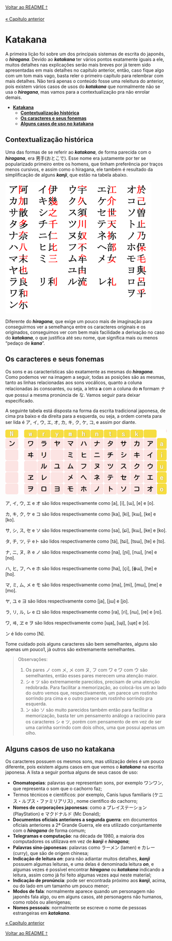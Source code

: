 [Voltar ao README 🡑](../README.md)

[« Capítulo anterior](../README.md)

# **Katakana**
A primeira lição foi sobre um dos principais sistemas de escrita do japonês, o ***hiragana***.
Devido ao ***katakana*** ter vários pontos exatamente iguais a ele, muitos detalhes nas explicações serão mais breves por já terem sido apresentadas em mais detalhes no capítulo anterior, então, caso fique algo com um tom mais vago, basta reler o primeiro capítulo para relembrar com mais detalhes.
Não terá apenas o conteúdo fosse uma releitura do anterior, pois existem vários casos de usos do ***katakana*** que normalmente não se usa o ***hiragana***, mas vamos para a contextualização pra não enrolar demais.

- [**Katakana**](#katakana)
	- [**Contextualização histórica**](#contextualização-histórica)
	- [**Os caracteres e seus fonemas**](#os-caracteres-e-seus-fonemas)
	- [**Alguns casos de uso no katakana**](#alguns-casos-de-uso-no-katakana)

## **Contextualização histórica**
Uma das formas de se referir ao ***katakana***, de forma parecida com o ***hiragana***, era 男手(おとこで).
Esse nome era justamente por ter se popularizado primeiro entre os homens, que tinham preferência por traços menos cursivos, e assim como o hiragana, ele também é resultado da simplificação de alguns ***kanji***, que estão na tabela abaixo.

![](images/02/katakana_origin.png)

Diferente do ***hiragana***, que exige um pouco mais de imaginação para conseguirmos ver a semelhança entre os caracteres originais e os originados, conseguimos ver com bem mais facilidade a derivação no caso do ***katakana***, o que justifica até seu nome, que significa mais ou menos “pedaço de ***kana***”.

## **Os caracteres e seus fonemas**
Os sons e as características são exatamente as mesmas do ***hiragana***.
Como podemos ver na imagem a seguir, todas as posições são as mesmas, tanto as linhas relacionadas aos sons vocálicos, quanto a coluna relacionadas às consoantes, ou seja, a letra **a** com a coluna do **n** formam ナ que possui a mesma pronúncia de な.
Vamos seguir para deixar especificado.

A seguinte tabela está disposta na forma da escrita tradicional japonesa, de cima pra baixo e da direita para a esquerda, ou seja, a ordem correta para ser lida é ア, イ, ウ, エ, オ, カ, キ, ク, ケ, コ, e assim por diante.

![](images/02/katakana.png)

ア, イ, ウ, エ e オ são lidos respectivamente como [a], [i], [ɯ], [e] e [o].

カ, キ, ク, ケ e コ são lidos respectivamente como [ka], [ki], [kɯ], [ke] e [ko].

サ, シ, ス, セ e ソ são lidos respectivamente como [sa], [ɕi], [kɯ], [ke] e [ko].

タ, チ, ツ, テ eト são lidos respectivamente como [tá], [tɕi], [tsɯ], [te] e [to].

ナ, ニ, ヌ, ネ e ノ são lidos respectivamente como [na], [ɲi], [nɯ], [ne] e [no].

ハ, ヒ, フ, ヘ e ホ são lidos respectivamente como [ha], [çi], [ɸɯ], [he] e [ho].

マ, ミ, ム, メ e モ são lidos respectivamente como [ma], [mi], [mɯ], [me] e [mo].

ヤ, ユ e ヨ são lidos respectivamente como [ja], [jɯ] e [jo].

ラ, リ, ル, レ e ロ são lidos respectivamente como [ɾa], [ɾi], [ɾɯ], [ɾe] e [ɾo].

ワ, ヰ, ヱ e ヲ são lidos respectivamente como [ɰa], [ɰi], [ɰe] e [o].

ン é lido como [N].

Tome cuidado pois alguns caracteres são bem semelhantes, alguns são apenas um pouco1, já outros são extremamente semelhantes.

> Observações:
> 1. Os pares ノ com メ, メ com ヌ, フ com ワ e ワ com ウ são semelhantes, então esses pares merecem uma atenção maior.
> 2. シ e ツ são extremamente parecidos, precisam de uma atenção redobrada.
Para facilitar a memorização, ao colocá-los um ao lado do outro vemos que, respectivamente, um parece um rostinho sorrindo pra cima e o outro parece um rostinho sorrindo pra esquerda.
> 3. ン são ソ são muito parecidos também então para facilitar a memorização, basta ter um pensamento análogo a raciocínio para os caracteres シ e ツ, porém com pensamento de em vez de ser uma carinha sorrindo com dois olhos, uma que possui apenas um olho.

## **Alguns casos de uso no katakana**
Os caracteres possuem os mesmos sons, mas utilização deles é um pouco diferente, pois existem alguns casos em que vemos o ***katakana*** na escrita japonesa.
A lista a seguir pontua alguns de seus casos de uso:

- **Onomatopeias**: palavras que representam sons, por exemplo ワンワン, que representa o som que o cachorro faz;
- Termos técnicos e científicos: por exemplo, Canis lupus familiaris (ケニス・ルプス・ファミリアリス) , nome científico do cachorro;
- **Nomes de corporações japonesas**: como a プレイステーション (PlayStation) e マクドナルド (Mc Donald);
- **Documentos oficiais anteriores a segunda guerra**: em documentos oficiais anteriores a 2ª Grande Guerra, ele era utilizado conjuntamente com o ***hiragana*** de forma comum;
- **Telegramas e computação**: na década de 1980, a maioria dos computadores os utilizava em vez de ***kanji*** e ***hiragana***;
- **Palavras sino-japonesas**: palavras como ラーメン (lamen) e カレー (curry), que são de origem chinesa;
- **Indicação de leitura *on***: para não adiantar muitos detalhes, ***kanji*** possuem algumas leituras, e uma delas é denominada leitura ***on***, e algumas vezes é possível encontrar ***hiragana*** ou ***katakana*** indicando a leitura, assim como já foi feito algumas vezes aqui neste material;
- **Indicação de pronúncia**: pode ser encontrada próximo aos ***kanji***, acima, ou do lado em um tamanho um pouco menor;
- **Modos de fala**: normalmente aparece quando um personagem não japonês fala algo, ou em alguns casos, até personagens não humanos, como robôs ou alienígenas;
- **Nomes pessoais**: normalmente se escreve o nome de pessoas estrangeiras em ***katakana***.

[« Capítulo anterior](lição01.md)

[Voltar ao README 🡑](../README.md)
